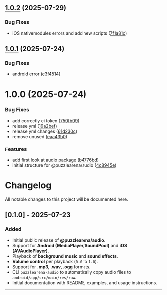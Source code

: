 ## [1.0.2](https://github.com/feliperramos/puzzlearena-audio/compare/v1.0.1...v1.0.2) (2025-07-29)


### Bug Fixes

* iOS nativemodules errors and add new scripts ([7f1a81c](https://github.com/feliperramos/puzzlearena-audio/commit/7f1a81caa85bc081a25a4c2d56374b0f233ce2d9))

## [1.0.1](https://github.com/feliperramos/puzzlearena-audio/compare/v1.0.0...v1.0.1) (2025-07-24)


### Bug Fixes

* android error ([c3f4514](https://github.com/feliperramos/puzzlearena-audio/commit/c3f45145e3a10b0003a711881e12cc54dd5791d3))

# 1.0.0 (2025-07-24)


### Bug Fixes

* add correctly ci token ([750fb09](https://github.com/feliperramos/puzzlearena-audio/commit/750fb09bd7805c8f7bc998315ca40b34f303b37d))
* release yml ([19a2bef](https://github.com/feliperramos/puzzlearena-audio/commit/19a2befa472e931449a5986c6e086b6ae1400fde))
* release yml changes ([61d230c](https://github.com/feliperramos/puzzlearena-audio/commit/61d230cbb479227807322d6da0a578cde2726b77))
* remove unused ([eaa43b0](https://github.com/feliperramos/puzzlearena-audio/commit/eaa43b025324685fb30e61cd79b374e53fe5daef))


### Features

* add first look at audio package ([b4776bd](https://github.com/feliperramos/puzzlearena-audio/commit/b4776bd4036b88fb31d1a6718d19154b68223547))
* initial structure for @puzzlearena/audio ([4c8945e](https://github.com/feliperramos/puzzlearena-audio/commit/4c8945e0ec10220d25272e981f09fea30a216365))

# Changelog

All notable changes to this project will be documented here.

## [0.1.0] - 2025-07-23
### Added
- Initial public release of **@puzzlearena/audio**.
- Support for **Android (MediaPlayer/SoundPool)** and **iOS (AVAudioPlayer)**.
- Playback of **background music** and **sound effects**.
- **Volume control** per playback (`0.0` to `1.0`).
- Support for **.mp3, .wav, .ogg** formats.
- CLI `puzzlearena-audio` to automatically copy audio files to `android/app/src/main/res/raw`.
- Initial documentation with README, examples, and usage instructions.

---
